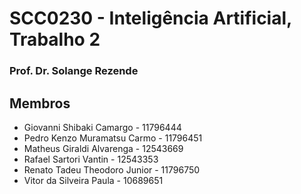 # SCC0230 - Inteligência Artificial, Trabalho 2

### Prof. Dr. Solange Rezende

## Membros

- Giovanni Shibaki Camargo - 11796444
- Pedro Kenzo Muramatsu Carmo - 11796451
- Matheus Giraldi Alvarenga - 12543669
- Rafael Sartori Vantin - 12543353
- Renato Tadeu Theodoro Junior - 11796750
- Vitor da Silveira Paula - 10689651